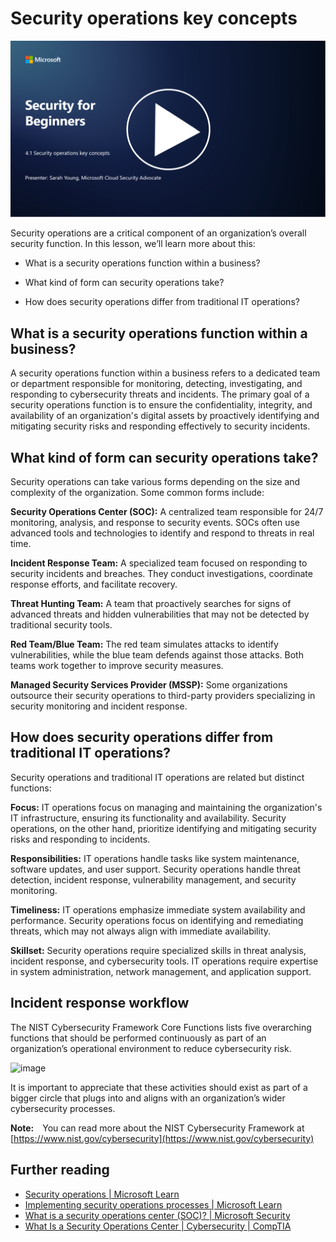 # Security operations key concepts

[![Watch the video](../images/4-1_placeholder.png)](https://learn-video.azurefd.net/vod/player?id=6a1cf511-89e0-493a-8ef9-91c458200266)

Security operations are a critical component of an organization’s overall security function. In this lesson, we’ll learn more about this:

 - What is a security operations function within a business?
   
 -  What kind of form can security operations take?
   
   - How does security operations differ from traditional IT operations?

## What is a security operations function within a business?

A security operations function within a business refers to a dedicated team or department responsible for monitoring, detecting, investigating, and responding to cybersecurity threats and incidents. The primary goal of a security operations function is to ensure the confidentiality, integrity, and availability of an organization's digital assets by proactively identifying and mitigating security risks and responding effectively to security incidents.

## What kind of form can security operations take?

Security operations can take various forms depending on the size and complexity of the organization. Some common forms include:

**Security Operations Center (SOC):** A centralized team responsible for 24/7 monitoring, analysis, and response to security events. SOCs often use advanced tools and technologies to identify and respond to threats in real time.

**Incident Response Team:** A specialized team focused on responding to security incidents and breaches. They conduct investigations, coordinate response efforts, and facilitate recovery.

**Threat Hunting Team:** A team that proactively searches for signs of advanced threats and hidden vulnerabilities that may not be detected by traditional security tools.

**Red Team/Blue Team:** The red team simulates attacks to identify vulnerabilities, while the blue team defends against those attacks. Both teams work together to improve security measures.

**Managed Security Services Provider (MSSP):** Some organizations outsource their security operations to third-party providers specializing in security monitoring and incident response.

## How does security operations differ from traditional IT operations?

Security operations and traditional IT operations are related but distinct functions:

**Focus:** IT operations focus on managing and maintaining the organization's IT infrastructure, ensuring its functionality and availability. Security operations, on the other hand, prioritize identifying and mitigating security risks and responding to incidents.

**Responsibilities:** IT operations handle tasks like system maintenance, software updates, and user support. Security operations handle threat detection, incident response, vulnerability management, and security monitoring.

**Timeliness:** IT operations emphasize immediate system availability and performance. Security operations focus on identifying and remediating threats, which may not always align with immediate availability.

**Skillset:** Security operations require specialized skills in threat analysis, incident response, and cybersecurity tools. IT operations require expertise in system administration, network management, and application support.

## Incident response workflow

The NIST Cybersecurity Framework Core Functions lists five overarching functions that should be performed continuously as part of an organization’s operational environment to reduce cybersecurity risk. 

![image](https://github.com/microsoft/Security-101/assets/139931591/f6d19dce-f96e-47bd-9e0a-8019675a602d)


It is important to appreciate that these activities should exist as part of a bigger circle that plugs into and aligns with an organization’s wider cybersecurity processes. 

**Note:** You can read more about the NIST Cybersecurity Framework at [https://www.nist.gov/cybersecurity](https://www.nist.gov/cybersecurity)

## Further reading

- [Security operations | Microsoft Learn](https://learn.microsoft.com/en-us/security/operations/overview?WT.mc_id=academic-96948-sayoung)
- [Implementing security operations processes | Microsoft Learn](https://learn.microsoft.com/en-us/security/operations/?WT.mc_id=academic-96948-sayoung)
- [What is a security operations center (SOC)? | Microsoft Security](https://www.microsoft.com/en-us/security/business/security-101/what-is-a-security-operations-center-soc?WT.mc_id=academic-96948-sayoung)
- [What Is a Security Operations Center | Cybersecurity | CompTIA](https://www.comptia.org/content/articles/what-is-a-security-operations-center)



